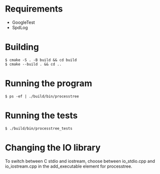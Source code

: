# Requirements

- GoogleTest
- SpdLog

# Building

```
$ cmake -S . -B build && cd build
$ cmake --build . && cd ..
```

# Running the program

```
$ ps -ef | ./build/bin/processtree
```

# Running the tests

```
$ ./build/bin/processtree_tests
```

# Changing the IO library

To switch between C stdio and iostream, choose between io_stdio.cpp and io_iostream.cpp in the add_executable element for processtree.
